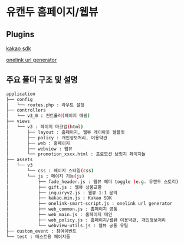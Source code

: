# 유캔두 홈페이지/웹뷰

## Plugins
[kakao sdk](https://developers.kakao.com/docs/latest/ko/getting-started/sdk-js)

[onelink url generator](https://dev.appsflyer.com/hc/docs/onelinkurlgenerator)

## 주요 폴더 구조 및 설명
```bash
application
├── config
│   └── routes.php : 라우트 설정
├── controllers
│   └── v3_0 : 컨트롤러(페이지 매핑)
├── views
│   └── v3 : 페이지 마크업(html)
│       ├── layout : 홈페이지, 웹뷰 레이아웃 템플릿
│       ├── policy : 개인정보처리, 이용약관
│       ├── web : 홈페이지
│       ├── webview : 웹뷰
│       └── promotion_xxxx.html : 프로모션 브릿지 페이지들
├── assets
│   └── v3
│       └── css : 페이지 스타일(css)
│       └── js : 페이지 기능(js)
│           ├── fade_header.js : 웹뷰 헤더 toggle (e.g. 유캔두 스토리)
│           ├── gift.js : 웹뷰 상품교환
│           ├── inquiryv2.js : 웹뷰 1:1 문의
│           ├── kakao.min.js : Kakao SDK
│           ├── onelink-smart-script.js : onelink url generator
│           ├── web_common.js : 홈페이지 공통
│           ├── web_main.js : 홈페이지 메인
│           ├── web_policy.js : 홈페이지/웹뷰 이용약관, 개인정보처리
│           └── webview-utils.js : 웹뷰 공통 유틸
├── custom_event : 참여이벤트
└── test : 테스트용 페이지들
```
